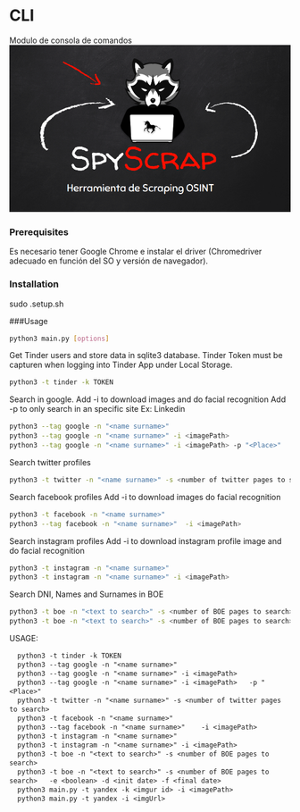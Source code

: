 # CLI

Modulo de consola de comandos
![alt text](./SpyScrap.png)


### Prerequisites

Es necesario tener Google Chrome e instalar el driver (Chromedriver adecuado en función del SO y versión de navegador).



### Installation

sudo .setup.sh



###Usage

```bash
python3 main.py [options]
```

Get Tinder users and store data in sqlite3 database. Tinder Token must be capturen when logging into Tinder App under Local Storage.
```bash
python3 -t tinder -k TOKEN		
```

Search in google.
Add -i to download images and do facial recognition
Add -p to only search in an specific site Ex: Linkedin

```bash
python3 --tag google -n "<name surname>"
python3 --tag google -n "<name surname>" -i <imagePath>
python3 --tag google -n "<name surname>" -i <imagePath>	-p "<Place>"
```

Search twitter profiles
```bash
python3 -t twitter -n "<name surname>" -s <number of twitter pages to search>		
```																					

Search facebook profiles
Add -i to download images do facial recognition		
```bash
python3 -t facebook -n "<name surname>"
python3 --tag facebook -n "<name surname>"	-i <imagePath>			
```

Search instagram profiles
Add -i to download instagram profile image and do facial recognition
```bash
python3 -t instagram -n "<name surname>"
python3 -t instagram -n "<name surname>" -i <imagePath>			
```

Search DNI, Names and Surnames in BOE
```bash
python3 -t boe -n "<text to search>" -s <number of BOE pages to search>
python3 -t boe -n "<text to search>" -s <number of BOE pages to search>	-e <boolean> -d <init date> -f <final date>			
```

USAGE:
```  python3 main.py [options]
  python3 -t tinder -k TOKEN			
  python3 --tag google -n "<name surname>"		
  python3 --tag google -n "<name surname>" -i <imagePath>								
  python3 --tag google -n "<name surname>" -i <imagePath>	-p "<Place>"								
  python3 -t twitter -n "<name surname>" -s <number of twitter pages to search>						
  python3 -t facebook -n "<name surname>"											
  python3 --tag facebook -n "<name surname>"	-i <imagePath>								
  python3 -t instagram -n "<name surname>"												
  python3 -t instagram -n "<name surname>" -i <imagePath> 											
  python3 -t boe -n "<text to search>" -s <number of BOE pages to search>
  python3 -t boe -n "<text to search>" -s <number of BOE pages to search>	-e <boolean> -d <init date> -f <final date>
  python3 main.py -t yandex -k <imgur id> -i <imagePath>
  python3 main.py -t yandex -i <imgUrl>
  ```
  
